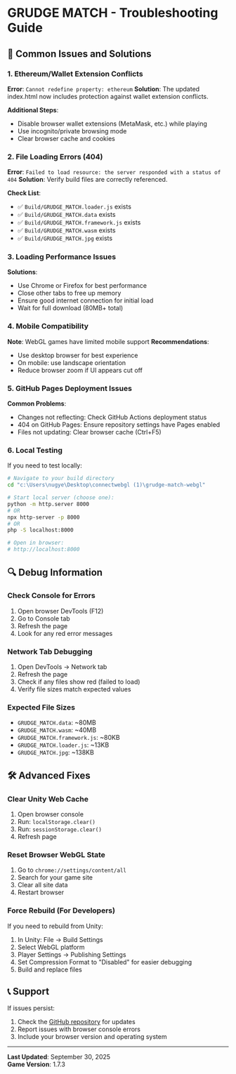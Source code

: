 # GRUDGE MATCH - Troubleshooting Guide

## 🔧 Common Issues and Solutions

### 1. Ethereum/Wallet Extension Conflicts
**Error**: `Cannot redefine property: ethereum`
**Solution**: The updated index.html now includes protection against wallet extension conflicts.

**Additional Steps**:
- Disable browser wallet extensions (MetaMask, etc.) while playing
- Use incognito/private browsing mode
- Clear browser cache and cookies

### 2. File Loading Errors (404)
**Error**: `Failed to load resource: the server responded with a status of 404`
**Solution**: Verify build files are correctly referenced.

**Check List**:
- ✅ `Build/GRUDGE_MATCH.loader.js` exists
- ✅ `Build/GRUDGE_MATCH.data` exists  
- ✅ `Build/GRUDGE_MATCH.framework.js` exists
- ✅ `Build/GRUDGE_MATCH.wasm` exists
- ✅ `Build/GRUDGE_MATCH.jpg` exists

### 3. Loading Performance Issues
**Solutions**:
- Use Chrome or Firefox for best performance
- Close other tabs to free up memory
- Ensure good internet connection for initial load
- Wait for full download (80MB+ total)

### 4. Mobile Compatibility
**Note**: WebGL games have limited mobile support
**Recommendations**:
- Use desktop browser for best experience
- On mobile: use landscape orientation
- Reduce browser zoom if UI appears cut off

### 5. GitHub Pages Deployment Issues
**Common Problems**:
- Changes not reflecting: Check GitHub Actions deployment status
- 404 on GitHub Pages: Ensure repository settings have Pages enabled
- Files not updating: Clear browser cache (Ctrl+F5)

### 6. Local Testing
If you need to test locally:
```bash
# Navigate to your build directory
cd "c:\Users\nugye\Desktop\connectwebgl (1)\grudge-match-webgl"

# Start local server (choose one):
python -m http.server 8000
# OR
npx http-server -p 8000
# OR  
php -S localhost:8000

# Open in browser:
# http://localhost:8000
```

## 🔍 Debug Information

### Check Console for Errors
1. Open browser DevTools (F12)
2. Go to Console tab
3. Refresh the page
4. Look for any red error messages

### Network Tab Debugging
1. Open DevTools → Network tab
2. Refresh the page
3. Check if any files show red (failed to load)
4. Verify file sizes match expected values

### Expected File Sizes
- `GRUDGE_MATCH.data`: ~80MB
- `GRUDGE_MATCH.wasm`: ~40MB  
- `GRUDGE_MATCH.framework.js`: ~80KB
- `GRUDGE_MATCH.loader.js`: ~13KB
- `GRUDGE_MATCH.jpg`: ~138KB

## 🛠️ Advanced Fixes

### Clear Unity Web Cache
1. Open browser console
2. Run: `localStorage.clear()`
3. Run: `sessionStorage.clear()`
4. Refresh page

### Reset Browser WebGL State
1. Go to `chrome://settings/content/all`
2. Search for your game site
3. Clear all site data
4. Restart browser

### Force Rebuild (For Developers)
If you need to rebuild from Unity:
1. In Unity: File → Build Settings
2. Select WebGL platform  
3. Player Settings → Publishing Settings
4. Set Compression Format to "Disabled" for easier debugging
5. Build and replace files

## 📞 Support

If issues persist:
1. Check the [GitHub repository](https://github.com/MolochDaGod/grudge-match-webgl) for updates
2. Report issues with browser console errors
3. Include your browser version and operating system

---

**Last Updated**: September 30, 2025  
**Game Version**: 1.7.3